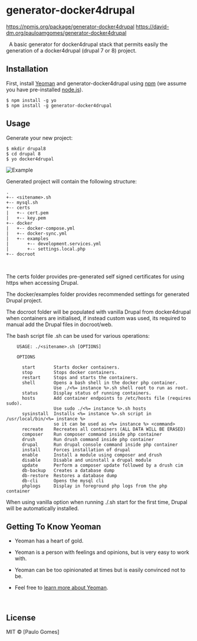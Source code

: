 # generator-docker4drupal
<https://npmjs.org/package/generator-docker4drupal>
<https://david-dm.org/pauloamgomes/generator-docker4drupal>

 
A basic generator for docker4drupal stack that permits easily the generation of
a docker4drupal (drupal 7 or 8) project.


Installation
------------

First, install [Yeoman](http://yeoman.io) and generator-docker4drupal using
[npm](https://www.npmjs.com/) (we assume you have pre-installed
[node.js](https://nodejs.org/)).

~~~~~~~~~~~~~~~~~~~~~~~~~~~~~~~~~~~~~~~~~~~~~~~~~~~~~~~~~~~~~~~~~~~~~~~~~~~~~~~~
$ npm install -g yo
$ npm install -g generator-docker4drupal
~~~~~~~~~~~~~~~~~~~~~~~~~~~~~~~~~~~~~~~~~~~~~~~~~~~~~~~~~~~~~~~~~~~~~~~~~~~~~~~~


Usage
-----

Generate your new project:

~~~~~~~~~~~~~~~~~~~~~~~~~~~~~~~~~~~~~~~~~~~~~~~~~~~~~~~~~~~~~~~~~~~~~~~~~~~~~~~~
$ mkdir drupal8
$ cd drupal 8
$ yo docker4drupal
~~~~~~~~~~~~~~~~~~~~~~~~~~~~~~~~~~~~~~~~~~~~~~~~~~~~~~~~~~~~~~~~~~~~~~~~~~~~~~~~

![Example](https://api.monosnap.com/rpc/file/download?id=IUI6SkXMnwtlQCYtUXThLz8bvOPSFR)

Generated project will contain the following structure:

~~~~~~~~~~~~~~~~~~~~~~~~~~~~~~~~~~~~~~~~~~~~~~~~~~~~~~~~~~~~~~~~~~~~~~~~~~~~~~~~
.
+-- <sitename>.sh
+-- mysql.sh
+-- certs
|   +-- cert.pem
|   +-- key.pem
+-- docker
|   +-- docker-compose.yml
|   +-- docker-sync.yml
|   +-- examples
|       +-- development.services.yml
|       +-- settings.local.php
+-- docroot
~~~~~~~~~~~~~~~~~~~~~~~~~~~~~~~~~~~~~~~~~~~~~~~~~~~~~~~~~~~~~~~~~~~~~~~~~~~~~~~~
 

The certs folder provides pre-generated self signed certificates for using https
when accessing Drupal.

The docker/examples folder provides recommended settings for generated Drupal
project.

The docroot folder will be populated with vanilla Drupal from docker4drupal when
containers are initialised, if instead custom was used, its required to manual
add the Drupal files in docroot/web.

The bash script file <sitename>.sh can be used for various operations:

~~~~~~~~~~~~~~~~~~~~~~~~~~~~~~~~~~~~~~~~~~~~~~~~~~~~~~~~~~~~~~~~~~~~~~~~~~~~~~~~
    USAGE: ./<sitename>.sh [OPTIONS]

    OPTIONS

      start       Starts docker containers.
      stop        Stops docker containers.
      restart     Stops and starts the containers.
      shell       Opens a bash shell in the docker php container.
                  Use ./<%= instance %>.sh shell root to run as root.
      status      Display status of running containers.
      hosts       Add container endpoints to /etc/hosts file (requires sudo).
                  Use sudo ./<%= instance %>.sh hosts
      sysinstall  Installs <%= instance %>.sh script in /usr/local/bin/<%= instance %>
                  so it can be used as <%= instance %> <command>
      recreate    Recreates all containers (ALL DATA WILL BE ERASED)
      composer    Run composer command inside php container
      drush       Run drush command inside php container
      drupal      Run drupal console command inside php container
      install     Forces installation of drupal
      enable      Install a module using composer and drush
      disable     Disable and uninstall a drupal module
      update      Perform a composer update followed by a drush cim
      db-backup   Creates a database dump
      db-restore  Restores a database dump
      db-cli      Opens the mysql cli
      phplogs     Display in foreground php logs from the php container
~~~~~~~~~~~~~~~~~~~~~~~~~~~~~~~~~~~~~~~~~~~~~~~~~~~~~~~~~~~~~~~~~~~~~~~~~~~~~~~~

When using vanilla option when running ./<sitename>.sh start for the first time,
Drupal will be automatically installed.
 

Getting To Know Yeoman
----------------------

-   Yeoman has a heart of gold.

-   Yeoman is a person with feelings and opinions, but is very easy to work
    with.

-   Yeoman can be too opinionated at times but is easily convinced not to be.

-   Feel free to [learn more about Yeoman](http://yeoman.io/).

 

License
-------

MIT © [Paulo Gomes]
